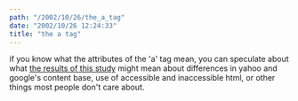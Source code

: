 ```yaml
---
path: "/2002/10/26/the_a_tag" 
date: "2002/10/26 12:24:33" 
title: "the a tag" 
---
```

<p>if you know what the attributes of the 'a' tag mean, you can speculate about what <a href="http://www.snee.com/xml/a-href.html">the results of this study</a> might mean about differences in yahoo and google's content base, use of accessible and inaccessible html, or other things most people don't care about.</p>